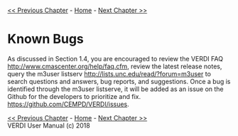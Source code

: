 <!-- BEGIN COMMENT -->
  
[<< Previous Chapter](VERDI_ch14.md) - [Home](README.md) - [Next Chapter >>](VERDI_ch16.md)

<!-- END COMMENT -->

Known Bugs
==========

As discussed in Section 1.4, you are encouraged to review the VERDI FAQ <http://www.cmascenter.org/help/faq.cfm>, review the latest release notes, query the m3user listserv <http://lists.unc.edu/read/?forum=m3user> to search questions and answers, bug reports, and suggestions. Once a bug is identified through the m3user listserve, it will be added as an issue on the Github for the developers to prioritize and fix. https://github.com/CEMPD/VERDI/issues.

<!-- BEGIN COMMENT -->

[<< Previous Chapter](VERDI_ch14.md) - [Home](README.md) - [Next Chapter >>](VERDI_ch16.md)<br>
VERDI User Manual (c) 2018<br>

<!-- END COMMENT -->
